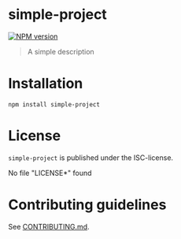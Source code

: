# simple-project 

[![NPM version](https://badge.fury.io/js/simple-project.svg)](http://badge.fury.io/js/simple-project)

> A simple description


# Installation

```
npm install simple-project
```




# License

`simple-project` is published under the ISC-license.

No file "LICENSE*" found


 
# Contributing guidelines

See [CONTRIBUTING.md](CONTRIBUTING.md).